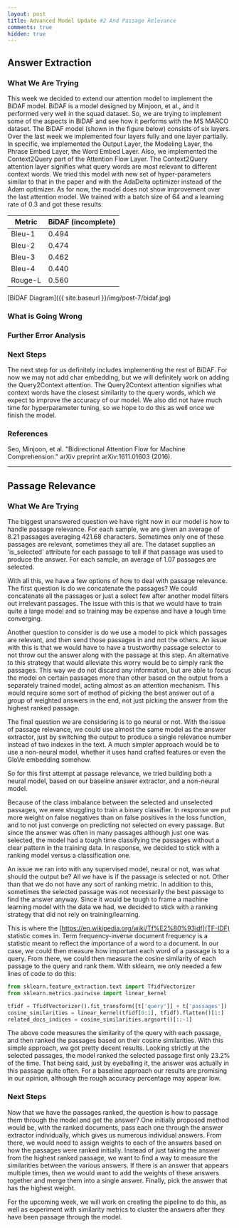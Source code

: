 ```yaml
---
layout: post
title: Advanced Model Update #2 And Passage Relevance
comments: true
hidden: true
---
```


## [](#header-2)Answer Extraction

### [](#header-3)What We Are Trying
This week we decided to extend our attention model to implement the BiDAF model. BiDAF is a model designed by Minjoon, et al., and it performed very well in the squad dataset. So, we are trying to implement some of the aspects in BiDAF and see how it performs with the MS MARCO dataset. The BiDAF model (shown in the figure below) consists of six layers. Over the last week we implemented four layers fully and one layer partially. In specific, we implemented the Output Layer, the Modeling Layer, the Phrase Embed Layer, the Word Embed Layer. Also, we implemented the Context2Query part of the Attention Flow Layer. The Context2Query attention layer signifies what query words are most relevant to different context words. We tried this model with new set of hyper-parameters similar to that  in the paper and with the AdaDelta optimizer instead of the Adam optimizer. As for now, the model does not show improvement over the last attention model. We trained with a batch size of 64 and a learning rate of 0.3 and got these results:

| Metric  | BiDAF (incomplete) |
| ------- | ------------------ |
| Bleu-1  | 0.494 |
| Bleu-2  | 0.474 |
| Bleu-3  | 0.462 |
| Bleu-4  | 0.440 |
| Rouge-L | 0.560 |     

[BiDAF Diagram]({{ site.baseurl }}/img/post-7/bidaf.jpg)<br/>

### [](#header-3)What is Going Wrong


### [](#header-3)Further Error Analysis


### [](#header-3)Next Steps
The next step for us definitely includes implementing the rest of BiDAF. For now we may not add char embedding, but we will definitely work on adding the Query2Context attention. The Query2Context attention signifies what context words have the closest similarity to the query words, which we expect to improve the accuracy of our model. We also did not have much time for hyperparameter tuning, so we hope to do this as well once we finish the model.


### [](#header-3)References
Seo, Minjoon, et al. "Bidirectional Attention Flow for Machine Comprehension." arXiv preprint arXiv:1611.01603 (2016).


* * *

## [](#header-2)Passage Relevance

### [](#header-3)What We Are Trying
The biggest unanswered question we have right now in our model is how to handle passage relevance. For each sample, we are given an average of 8.21 passages averaging 421.68 characters. Sometimes only one of these passages are relevant, sometimes they all are. The dataset supplies an 'is_selected' attribute for each passage to tell if that passage was used to produce the answer. For each sample, an average of 1.07 passages are selected.

With all this, we have a few options of how to deal with passage relevance. The first question is do we concatenate the passages? We could concatenate all the passages or just a select few after another model filters out irrelevant passages. The issue with this is that we would have to train quite a large model and so training may be expense and have a tough time converging.

Another question to consider is do we use a model to pick which passages are relevant, and then send those passages in and not the others. An issue with this is that we would have to have a trustworthy passage selector to not throw out the answer along with the passage at this step. An alternative to this strategy that would alleviate this worry would be to simply rank the passages. This way we do not discard any information, but are able to focus the model on certain passages more than other based on the output from a separately trained model, acting almost as an attention mechanism. This would require some sort of method of picking the best answer out of a group of weighted answers in the end, not just picking the answer from the highest ranked passage.

The final question we are considering is to go neural or not. With the issue of passage relevance, we could use almost the same model as the answer extractor, just by switching the output to produce a single relevance number instead of two indexes in the text. A much simpler approach would be to use a non-neural model, whether it uses hand crafted features or even the GloVe embedding somehow.

So for this first attempt at passage relevance, we tried building both a neural model, based on our baseline answer extractor, and a non-neural model.

Because of the class imbalance between the selected and unselected passages, we were struggling to train a binary classifier. In response we put more weight on false negatives than on false positives in the loss function, and to not just converge on predicting not selected on every passage. But since the answer was often in many passages although just one was selected, the model had a tough time classifying the passages without a clear pattern in the training data. In response, we decided to stick with a ranking model versus a classification one.

An issue we ran into with any supervised model, neural or not, was what should the output be? All we have is if the passage is selected or not. Other than that we do not have any sort of ranking metric. In addition to this, sometimes the selected passage was not necessarily the best passage to find the answer anyway. Since it would be tough to frame a machine learning model with the data we had, we decided to stick with a ranking strategy that did not rely on training/learning.

This is where the [https://en.wikipedia.org/wiki/Tf%E2%80%93idf](TF-IDF) statistic comes in. Term frequency-inverse document frequency is a statistic meant to reflect the importance of a word to a document. In our case, we could then measure how important each word of a passage is to a query. From there, we could then measure the cosine similarity of each passage to the query and rank them. With sklearn, we only needed a few lines of code to do this:

```python
from sklearn.feature_extraction.text import TfidfVectorizer
from sklearn.metrics.pairwise import linear_kernel

tfidf = TfidfVectorizer().fit_transform([t['query']] + t['passages'])
cosine_similarities = linear_kernel(tfidf[0:1], tfidf).flatten()[1:]
related_docs_indices = cosine_similarities.argsort()[::-1]
```
The above code measures the similarity of the query with each passage, and then ranked the passages based on their cosine similarities. With this simple approach, we got pretty decent results. Looking strictly at the selected passages, the model ranked the selected passage first only 23.2% of the time. That being said, just by eyeballing it, the answer was actually in this passage quite often. For a baseline approach our results are promising in our opinion, although the rough accuracy percentage may appear low.

### [](#header-3)Next Steps
Now that we have the passages ranked, the question is how to passage them through the model and get the answer? One initially proposed method would be, with the ranked documents, pass each one through the answer extractor individually, which gives us numerous individual answers. From there, we would need to assign weights to each of the answers based on how the passages were ranked initially. Instead of just taking the answer from the highest ranked passage, we want to find a way to measure the similarities between the various answers. If there is an answer that appears multiple times, then we would want to add the weights of these answers together and merge them into a single answer. Finally, pick the answer that has the highest weight.

For the upcoming week, we will work on creating the pipeline to do this, as well as experiment with similarity metrics to cluster the answers after they have been passage through the model.
